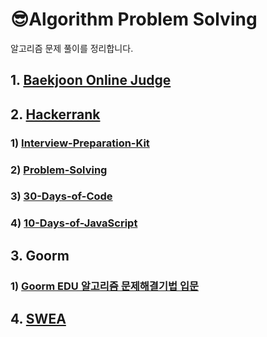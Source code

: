 # 😎Algorithm Problem Solving
알고리즘 문제 풀이를 정리합니다.

## 1. [Baekjoon Online Judge](BOJ)

## 2. [Hackerrank](Hackerrank)
### 1) [Interview-Preparation-Kit](Hackerrank/Interview-Preparation-Kit)
### 2) [Problem-Solving](Hackerrank/Problem-Solving)
### 3) [30-Days-of-Code](Hackerrank/30-Days-of-Code)
### 4) [10-Days-of-JavaScript](Hackerrank/10-Days-of-JavaScript)

## 3. Goorm
### 1) [Goorm EDU 알고리즘 문제해결기법 입문](Goorm/Introduction-To-Algorithm)

## 4. [SWEA](SWEA)
